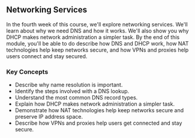 ## Networking Services

In the fourth week of this course, we'll explore networking services. We'll learn about why we need DNS and how it works. We'll also show you why DHCP makes network administration a simpler task. By the end of this module, you'll be able to do describe how DNS and DHCP work, how NAT technologies help keep networks secure, and how VPNs and proxies help users connect and stay secured.

### Key Concepts

* Describe why name resolution is important.
* Identify the steps involved with a DNS lookup.
* Understand the most common DNS record types.
* Explain how DHCP makes network administration a simpler task.
* Demonstrate how NAT technologies help keep networks secure and preserve IP address space.
* Describe how VPNs and proxies help users get connected and stay secure.